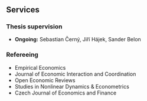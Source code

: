 <!-- <h1 id="services"></h1> -->
<!-- <h2>Services</h2> -->
<!-- <h3>Refereeing</h3> -->
<h1 id="services"></h1>

## Services

### Thesis supervision

- **Ongoing:** Sebastian Černý, Jiří Hájek, Sander Belon

### Refereeing

<ul class="refereeing">
  <li>
    <autocolor>Empirical Economics</autocolor></li>
  <li>
    <autocolor>Journal of Economic Interaction and Coordination</autocolor></li>
  <li>
    <autocolor>Open Economic Reviews</autocolor></li>
  <li>
    <autocolor>Studies in Nonlinear Dynamics &amp; Econometrics</autocolor></li>
  <li>
    <autocolor>Czech Journal of Economics and Finance</autocolor></li>
</ul>
